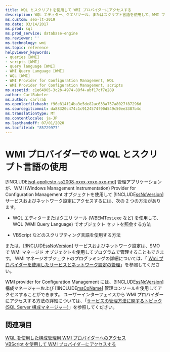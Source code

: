 ```yaml
---
title: WQL とスクリプトを使用して WMI プロバイダーにアクセスする
description: WQL エディター、クエリツール、またはスクリプト言語を使用して、WMI プロバイダーを使用して SQL Server サービスおよびネットワーク設定にアクセスする方法について説明します。
ms.custom: seo-lt-2019
ms.date: 03/14/2017
ms.prod: sql
ms.prod_service: database-engine
ms.reviewer: ''
ms.technology: wmi
ms.topic: reference
helpviewer_keywords:
- queries [WMI]
- scripts [WMI]
- query language [WMI]
- WMI Query Language [WMI]
- WQL [WMI]
- WMI Provider for Configuration Management, WQL
- WMI Provider for Configuration Management, scripts
ms.assetid: c1e64905-3c2b-4974-88f4-abf17cf7e289
author: CarlRabeler
ms.author: carlrab
ms.openlocfilehash: f96e814f14ba3e5de82ac633a757a8027f87296d
ms.sourcegitcommit: da88320c474c1c9124574f90d549c50ee3387b4c
ms.translationtype: MT
ms.contentlocale: ja-JP
ms.lasthandoff: 07/01/2020
ms.locfileid: "85729977"
---
```

# <a name="using-wql-and-scripting-languages-with-the-wmi-provider"></a>WMI プロバイダーでの WQL とスクリプト言語の使用
[!INCLUDE[tsql-appliesto-ss2008-xxxx-xxxx-xxx-md](../../includes/applies-to-version/sqlserver.md)]
  管理アプリケーションが、WMI (Windows Management Instrumentation) Provider for Configuration Management オブジェクトを使用して [!INCLUDE[ssNoVersion](../../includes/ssnoversion-md.md)] サービスおよびネットワーク設定にアクセスするには、次の 2 つの方法があります。  
  
-   WQL エディターまたはクエリ ツール (WBEMTest.exe など) を使用して、WQL (WMI Query Language) でオブジェクト セットを照会する方法  
  
-   VBScript などのスクリプティング言語を使用する方法  
  
 または、[!INCLUDE[ssNoVersion](../../includes/ssnoversion-md.md)] サービスおよびネットワーク設定は、SMO で WMI マネージド オブジェクトを使用してプログラムで管理することもできます。 WMI マネージオブジェクトのプログラミングの詳細については、「 [Wmi プロバイダーを使用したサービスとネットワーク設定の管理](../../relational-databases/server-management-objects-smo/tasks/managing-services-and-network-settings-by-using-wmi-provider.md)」を参照してください。  
  
 WMI provider for Configuration Management には、[!INCLUDE[ssNoVersion](../../includes/ssnoversion-md.md)] 構成マネージャーおよび [!INCLUDE[msCoName](../../includes/msconame-md.md)] 管理コンソールを使用してアクセスすることができます。 ユーザーインターフェイスから WMI プロバイダーにアクセスする方法の詳細については、「[サービスの管理方法に関するトピック &#40;SQL Server 構成マネージャー&#41;](https://msdn.microsoft.com/library/78dee169-df0c-4c95-9af7-bf033bc9fdc6)」を参照してください。  
  
## <a name="see-also"></a>関連項目  
 [WQL を使用した構成管理用 WMI プロバイダーへのアクセス](../../relational-databases/wmi-provider-configuration/access-wmi-provider-for-configuration-management-using-wql.md)   
 [VBScript を使用して WMI プロバイダーにアクセスする](../../relational-databases/wmi-provider-configuration/access-wmi-provider-for-configuration-management-using-vbscript.md)  
  
  
